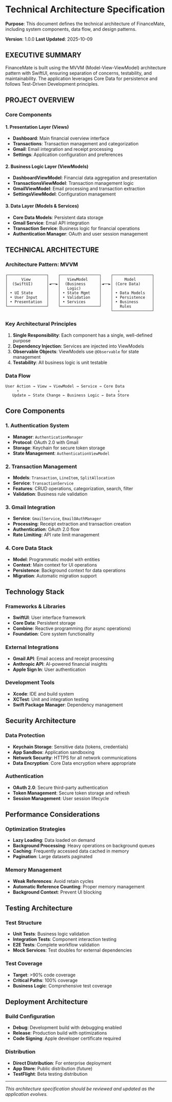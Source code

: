 # Technical Architecture Specification

**Purpose**: This document defines the technical architecture of FinanceMate, including system components, data flow, and design patterns.

**Version**: 1.0.0
**Last Updated**: 2025-10-09

## EXECUTIVE SUMMARY

FinanceMate is built using the MVVM (Model-View-ViewModel) architecture pattern with SwiftUI, ensuring separation of concerns, testability, and maintainability. The application leverages Core Data for persistence and follows Test-Driven Development principles.

## PROJECT OVERVIEW

### Core Components

#### 1. Presentation Layer (Views)
- **Dashboard**: Main financial overview interface
- **Transactions**: Transaction management and categorization
- **Gmail**: Email integration and receipt processing
- **Settings**: Application configuration and preferences

#### 2. Business Logic Layer (ViewModels)
- **DashboardViewModel**: Financial data aggregation and presentation
- **TransactionsViewModel**: Transaction management logic
- **GmailViewModel**: Email processing and transaction extraction
- **SettingsViewModel**: Configuration management

#### 3. Data Layer (Models & Services)
- **Core Data Models**: Persistent data storage
- **Gmail Service**: Email API integration
- **Transaction Service**: Business logic for financial operations
- **Authentication Manager**: OAuth and user session management

## TECHNICAL ARCHITECTURE

### Architecture Pattern: MVVM

```
┌─────────────────┐    ┌─────────────────┐    ┌─────────────────┐
│      View       │    │   ViewModel     │    │     Model       │
│  (SwiftUI)      │◄──►│  (Business      │◄──►│ (Core Data)     │
│                 │    │   Logic)        │    │                 │
│ • UI State      │    │ • State Mgmt    │    │ • Data Models   │
│ • User Input    │    │ • Validation    │    │ • Persistence   │
│ • Presentation  │    │ • Services      │    │ • Business      │
└─────────────────┘    └─────────────────┘    │   Rules         │
                                              └─────────────────┘
```

### Key Architectural Principles

1. **Single Responsibility**: Each component has a single, well-defined purpose
2. **Dependency Injection**: Services are injected into ViewModels
3. **Observable Objects**: ViewModels use `@Observable` for state management
4. **Testability**: All business logic is unit testable

### Data Flow

```
User Action → View → ViewModel → Service → Core Data
     ↑                                           ↓
   Update ← State Change ← Business Logic ← Data Store
```

## Core Components

### 1. Authentication System
- **Manager**: `AuthenticationManager`
- **Protocol**: OAuth 2.0 with Gmail
- **Storage**: Keychain for secure token storage
- **State Management**: `AuthenticationViewModel`

### 2. Transaction Management
- **Models**: `Transaction`, `LineItem`, `SplitAllocation`
- **Service**: `TransactionService`
- **Features**: CRUD operations, categorization, search, filter
- **Validation**: Business rule validation

### 3. Gmail Integration
- **Service**: `GmailService`, `EmailOAuthManager`
- **Processing**: Receipt extraction and transaction creation
- **Authentication**: OAuth 2.0 flow
- **Rate Limiting**: API rate limit management

### 4. Core Data Stack
- **Model**: Programmatic model with entities
- **Context**: Main context for UI operations
- **Persistence**: Background context for data operations
- **Migration**: Automatic migration support

## Technology Stack

### Frameworks & Libraries
- **SwiftUI**: User interface framework
- **Core Data**: Persistent storage
- **Combine**: Reactive programming (for async operations)
- **Foundation**: Core system functionality

### External Integrations
- **Gmail API**: Email access and receipt processing
- **Anthropic API**: AI-powered financial insights
- **Apple Sign In**: User authentication

### Development Tools
- **Xcode**: IDE and build system
- **XCTest**: Unit and integration testing
- **Swift Package Manager**: Dependency management

## Security Architecture

### Data Protection
- **Keychain Storage**: Sensitive data (tokens, credentials)
- **App Sandbox**: Application sandboxing
- **Network Security**: HTTPS for all network communications
- **Data Encryption**: Core Data encryption where appropriate

### Authentication
- **OAuth 2.0**: Secure third-party authentication
- **Token Management**: Secure token storage and refresh
- **Session Management**: User session lifecycle

## Performance Considerations

### Optimization Strategies
- **Lazy Loading**: Data loaded on demand
- **Background Processing**: Heavy operations on background queues
- **Caching**: Frequently accessed data cached in memory
- **Pagination**: Large datasets paginated

### Memory Management
- **Weak References**: Avoid retain cycles
- **Automatic Reference Counting**: Proper memory management
- **Background Context**: Prevent UI blocking

## Testing Architecture

### Test Structure
- **Unit Tests**: Business logic validation
- **Integration Tests**: Component interaction testing
- **E2E Tests**: Complete workflow validation
- **Mock Services**: Test doubles for external dependencies

### Test Coverage
- **Target**: >90% code coverage
- **Critical Paths**: 100% coverage
- **Business Logic**: Comprehensive test coverage

## Deployment Architecture

### Build Configuration
- **Debug**: Development build with debugging enabled
- **Release**: Production build with optimizations
- **Code Signing**: Apple developer certificate required

### Distribution
- **Direct Distribution**: For enterprise deployment
- **App Store**: Public distribution (future)
- **TestFlight**: Beta testing distribution

---

*This architecture specification should be reviewed and updated as the application evolves.*